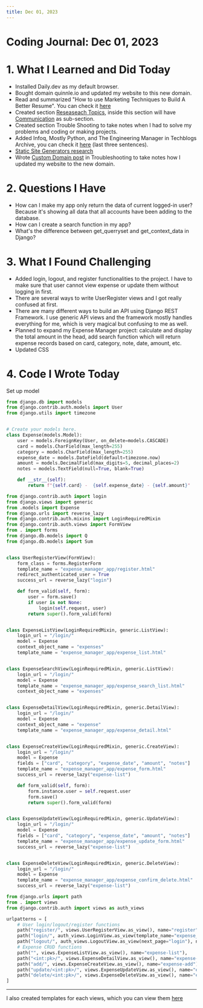 ```yaml
---
title: Dec 01, 2023
---
```


# Coding Journal: Dec 01, 2023

# 1. What I Learned and Did Today
- Installed Daily.dev as my default browser.
- Bought domain quinnle.io and updated my website to this new domain.
- Read and summarized "How to use Marketing Techniques to Build A Better Resume". You can check it [here](https://quinnle.io/docs/tech-blogs/notes/post_1)
- Created section [Reseaseach Topics](https://quinnle.io/docs/category/research-topics), inside this section will have [Communication](https://quinnle.io/docs/research-topics/communications/first_communication_post) as sub-section.
- Created section Trouble Shooting to take notes when I had to solve my problems and coding or making projects.
- Added Infoq, Mostly Python, and The Engineering Manager in Techblogs Archive, you can check it [here](https://quinnle.io/docs/tech-blogs/archive) (last three sentences).
- [Static Site Generators research](https://quinnle.io/docs/research-topics/static_site_generator)
- Wrote [Custom Domain post](https://quinnle.io/docs/troubleshooting/custom_domain) in Troubleshooting to take notes how I updated my website to the new domain.

# 2. Questions I Have
- How can I make my app only return the data of current logged-in user? Because it's showing all data that all accounts have been adding to the database.
- How can I create a search function in my app?
- What's the difference between get_querryset and get_context_data in Django?

# 3. What I Found Challenging
- Added login, logout, and register functionalities to the project. I have to make sure that user cannot view expense or update them without logging in first.
- There are several ways to write UserRegister views and I got really confused at first.
- There are many different ways to build an API using Django REST Framework. I use generic API views and the framework mostly handles everything for me, which is very magical but confusing to me as well. 
- Planned to expand my Expense Manager project: calculate and display the total amount in the head, add search function which will return expense records based on card, category, note, date, amount, etc.
- Updated CSS

# 4. Code I Wrote Today
Set up model
```python title="expense_manager_app/models.py"
from django.db import models
from django.contrib.auth.models import User
from django.utils import timezone


# Create your models here.
class Expense(models.Model):
    user = models.ForeignKey(User, on_delete=models.CASCADE)
    card = models.CharField(max_length=255)
    category = models.CharField(max_length=255)
    expense_date = models.DateField(default=timezone.now)
    amount = models.DecimalField(max_digits=5, decimal_places=2)
    notes = models.TextField(null=True, blank=True)

    def __str__(self):
        return f"{self.card} -  {self.expense_date} - {self.amount}"
```

```python title="expense_manager_app/views.py"
from django.contrib.auth import login
from django.views import generic
from .models import Expense
from django.urls import reverse_lazy
from django.contrib.auth.mixins import LoginRequiredMixin
from django.contrib.auth.views import FormView
from . import forms
from django.db.models import Q
from django.db.models import Sum


class UserRegisterView(FormView):
    form_class = forms.RegisterForm
    template_name = "expense_manager_app/register.html"
    redirect_authenticated_user = True
    success_url = reverse_lazy("login")

    def form_valid(self, form):
        user = form.save()
        if user is not None:
            login(self.request, user)
        return super().form_valid(form)


class ExpenseListView(LoginRequiredMixin, generic.ListView):
    login_url = "/login/"
    model = Expense
    context_object_name = "expenses"
    template_name = "expense_manager_app/expense_list.html"


class ExpenseSearchView(LoginRequiredMixin, generic.ListView):
    login_url = "/login/"
    model = Expense
    template_name = "expense_manager_app/expense_search_list.html"
    context_object_name = "expenses"


class ExpenseDetailView(LoginRequiredMixin, generic.DetailView):
    login_url = "/login/"
    model = Expense
    context_object_name = "expense"
    template_name = "expense_manager_app/expense_detail.html"


class ExpenseCreateView(LoginRequiredMixin, generic.CreateView):
    login_url = "/login/"
    model = Expense
    fields = ["card", "category", "expense_date", "amount", "notes"]
    template_name = "expense_manager_app/expense_form.html"
    success_url = reverse_lazy("expense-list")

    def form_valid(self, form):
        form.instance.user = self.request.user
        form.save()
        return super().form_valid(form)


class ExpenseUpdateView(LoginRequiredMixin, generic.UpdateView):
    login_url = "/login/"
    model = Expense
    fields = ["card", "category", "expense_date", "amount", "notes"]
    template_name = "expense_manager_app/expense_update_form.html"
    success_url = reverse_lazy("expense-list")


class ExpenseDeleteView(LoginRequiredMixin, generic.DeleteView):
    login_url = "/login/"
    model = Expense
    template_name = "expense_manager_app/expense_confirm_delete.html"
    success_url = reverse_lazy("expense-list")

```

```python title="expense_manager_app/urls.py"
from django.urls import path
from . import views
from django.contrib.auth import views as auth_views

urlpatterns = [
    # User login/logout/register functions
    path("register/", views.UserRegisterView.as_view(), name="register"),
    path("login/", auth_views.LoginView.as_view(template_name="expense_manager_app/login.html", next_page="expense-list"), name="login"),
    path("logout/", auth_views.LogoutView.as_view(next_page="login"), name="logout"),
    # Expense CRUD functions
    path("", views.ExpenseListView.as_view(), name="expense-list"),
    path("<int:pk>/", views.ExpenseDetailView.as_view(), name="expense-detail"),
    path("add/", views.ExpenseCreateView.as_view(), name="expense-add"),
    path("update/<int:pk>/", views.ExpenseUpdateView.as_view(), name="expense-update"),
    path("delete/<int:pk>/", views.ExpenseDeleteView.as_view(), name="expense-delete")
]
```
---

I also created templates for each views, which you can view them [here](https://github.com/quynhnle135/expense-manager/tree/main/expense_manager_app/templates/expense_manager_app)